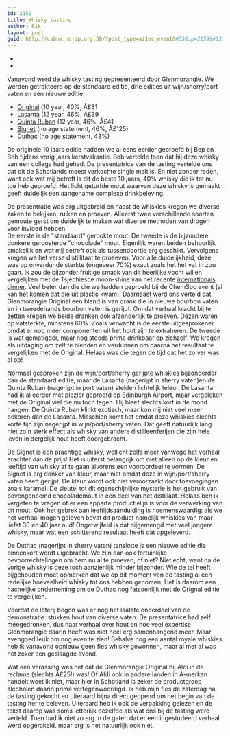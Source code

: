 ```yaml
---
id: 2159
title: Whisky tasting
author: Rik
layout: post
guid: http://csbnw.no-ip.org:38/?post_type=ai1ec_event&#038;p=2159&#038;instance_id=
---
```

-
-
Vanavond werd de whisky tasting gepresenteerd door Glenmorangie. We werden getrakteerd op de standaard editie, drie edities uit wijn/sherry/port vaten en een nieuwe editie:

  * [Original][1] (10 year, 40%, Â£31
  * [Lasanta][2] (12 year, 46%, Â£39
  * [Quinta Ruban][3] (12 year, 46%, Â£41
  * [Signet][4] (no age statement, 46%, Â£125)
  * [Duthac]() (no age statement, 43%)

De originele 10 jaars editie hadden we al eens eerder geproefd bij Bep en Bob tijdens vorig jaars kerstvakantie. Bob vertelde toen dat hij deze whisky van een collega had gehad. De presentatrice van de tasting vertelde ons dat dit de Schotlands meest verkochte single malt is. En niet zonder reden, want ook wat mij betreft is dit de beste 10 jaars, 40% whisky die ik tot nu toe heb geproefd. Het licht geturfde mout waarvan deze whisky is gemaakt geeft duidelijk een aangename complexe drinkbeleving. 

De presentratie was erg uitgebreid en naast de whiskies kregen we diverse zaken te bekijken, ruiken en proeven. Alleerst twee verschillende soorten gemoute gerst om duidelijk te maken wat diverse methoden van drogen voor invloed hebben.  
De eerste is de "standaard" gerookte mout. De tweede is de bijzondere donkere geroosterde "chocolade" mout. Eigenlijk waren beiden behoorlijk smakelijk en wat mij betreft ook als tussendoortje erg geschikt. Vervolgens kregen we het verse distillitaat te proeeven. Voor alle duidelijkheid, deze was op onverdunde sterkte (ongeveer 70%) exact zoals het het vat in zou gaan. Ik zou de bijzonder fruitige smaak van dit heerlijke vocht willen vergelijken met de Tsjechiesce moon-shine van het recente [internationals dinner][5]. Veel beter dan die die we hadden geproefd bij de ChemSoc event (al kan het komen dat die uit plastic kwam). Daarnaast werd ons verteld dat Glenmorangie Original een blend is van drank die in nieuwe bourbon vaten en in tweedehands bourbon vaten is gerijpt. Om dat verhaal kracht bij te zetten kregen we beide dranken ook afzonderlijk te proeven. Dezen waren op vatsterkte, minstens 60%. Zoals verwacht is de eerste uitgesprokener omdat er nog meer componenten uit het hout zijn te extraheren. De tweede is wat gematigder, maar nog steeds prima drinkbaar op zichzelf. We kregen als uitdaging om zelf te blenden en verdunnen om daarna het resultaat te vergelijken met de Original. Helaas was die tegen de tijd dat het zo ver was al op!

Normaal gesproken zijn de wijn/port/sherry gerijpte whiskies bijzonderder dan de standaard editie, maar de Lasanta (nagerijpt in sherry vaten)en de Quinta Ruban (nagerijpt in port vaten) stelden lichtelijk teleur. De Lasanta had ik al eerder met plezier geproefd op Edinburgh Airport, maar vergeleken met de Original viel die nu toch tegen. Hij bleef slechts kort in de mond hangen. De Quinta Ruban klinkt exotisch, maar kon mij niet veel meer bekoren dan de Lasanta. Misschien komt het omdat deze whiskies slechts korte tijd zijn nagerijpt in wijn/port/sherry vaten. Dat geeft natuurlijk lang niet zo'n sterk effect als whisky van andere distilleerderijen die zijn hele leven in dergelijk hout heeft doorgebracht.

De Signet is een prachtige whisky, wellicht zelfs meer vanwege het verhaal erachter dan de prijs! Het is uiterst belangrijk om niet alleen op de kleur en leeftijd van whisky af te gaan alvorens een vooroordeel te vormen. De Signet is erg donker van kleur, maar niet omdat deze in wijn/port/sherry vaten heeft gerijpt. De kleur wordt ook niet veroorzaakt door toevoegingen zoals karamel. De sleutel tot dit ogenschijnlijke mysterie is het gebruik van bovengenoemd chocolademout in een deel van het distillaat. Helaas ben ik vergeten te vragen of er een apparte productielijn is voor de verwerking van dit mout. Ook het gebrek aan leeftijdsaanduiding is noemenswaardig: als we het verhaal mogen geloven bevat dit product namelijk whiskies van maar liefst 30 en 40 jaar oud! Ongetwijfeld is dat bijgemengd met veel jongere whisky, maar wat een schitterend resultaat heeft dat opgeleverd.

De Duthac (nagerijpt in sherry vaten) tenslotte is een nieuwe editie die binnenkort wordt uigebracht. We zijn dan ook fortuinlijke bevoorrechtelingen om hem nu al te proeven, of niet? Niet echt, want na de vorige whisky is deze toch aanzienlijk minder bijzonder. Wie de tel heeft bijgehouden moet opmerken dat we op dit moment van de tasting al een redelijke hoeveelheid whisky tot ons hebben genomen. Het is daarom een hachelijke onderneming om de Duthac nog fatsoenlijk met de Orignal editie te vergelijken.

Voordat de loterij begon was er nog het laatste onderdeel van de demonstratie: stukken hout van diverse vaten. De presentatrice had zelf meegedronken, dus haar verhaal over hout en hoe veel expertise Glenmorangie daarin heeft was niet heel erg samenhangend meer. Maar evengoed leuk om nog even te zien! Behalve nog een aantal royale whiskies heb ik vanavond opnieuw geen fles whisky gewonnen, maar al met al was het zeker een geslaagde avond.

Wat een verassing was het dat de Glenmorangie Original bij Aldi in de reclame (slechts Â£25!) was! Of Aldi ook in andere landen in A-merken handelt weet ik niet, maar hier in Schotland is zeker de productgroep alcoholen daarin prima vertegenwoordigd. Ik heb mijn fles de zaterdag na de tasting gekocht en uiteraard bijna direct geopend om het begin van de tasting her te beleven. Uiteraard heb ik ook de verpakking gelezen en de tekst daarop was soms letterlijk dezelfde als wat ons bij de tasting werd verteld. Toen had ik niet zo erg in de gaten dat er een ingestudeerd verhaal werd opgerakeld, maar erg is het natuurlijk ook niet.

 [1]: https://www.masterofmalt.com/whiskies/glenmorangie-original-10-year-old-whisky/
 [2]: https://www.masterofmalt.com/whiskies/glenmorangie-lasanta-12-year-old-whisky/
 [3]: https://www.masterofmalt.com/whiskies/glenmorangie/glenmorangie-quinta-ruban-12-year-old-whisky/
 [4]: https://www.masterofmalt.com/whiskies/glenmorangie-signet-whisky/
 [5]: ?ai1ec_event=international-dinner&instance_id=322